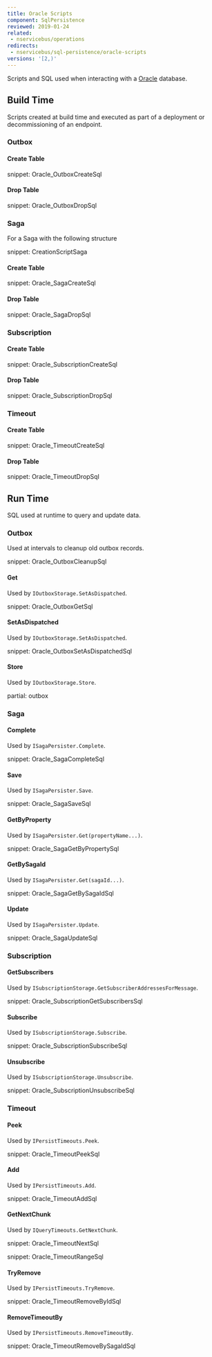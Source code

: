 ```yaml
---
title: Oracle Scripts
component: SqlPersistence
reviewed: 2019-01-24
related:
 - nservicebus/operations
redirects:
 - nservicebus/sql-persistence/oracle-scripts
versions: '[2,)'
---
```



Scripts and SQL used when interacting with a [Oracle](https://www.oracle.com/database/index.html) database.


## Build Time

Scripts created at build time and executed as part of a deployment or decommissioning of an endpoint.
 

### Outbox


#### Create Table

snippet: Oracle_OutboxCreateSql


#### Drop Table

snippet: Oracle_OutboxDropSql


### Saga

For a Saga with the following structure 

snippet: CreationScriptSaga


#### Create Table

snippet: Oracle_SagaCreateSql


#### Drop Table

snippet: Oracle_SagaDropSql


### Subscription


#### Create Table

snippet: Oracle_SubscriptionCreateSql


#### Drop Table

snippet: Oracle_SubscriptionDropSql


### Timeout


#### Create Table

snippet: Oracle_TimeoutCreateSql


#### Drop Table

snippet: Oracle_TimeoutDropSql


## Run Time

SQL used at runtime to query and update data.


### Outbox

Used at intervals to cleanup old outbox records.

snippet: Oracle_OutboxCleanupSql


#### Get

Used by `IOutboxStorage.SetAsDispatched`.

snippet: Oracle_OutboxGetSql


#### SetAsDispatched

Used by `IOutboxStorage.SetAsDispatched`.

snippet: Oracle_OutboxSetAsDispatchedSql


#### Store

Used by `IOutboxStorage.Store`.

partial: outbox


### Saga


#### Complete

Used by `ISagaPersister.Complete`.

snippet: Oracle_SagaCompleteSql


#### Save

Used by `ISagaPersister.Save`.

snippet: Oracle_SagaSaveSql


#### GetByProperty

Used by `ISagaPersister.Get(propertyName...)`.

snippet: Oracle_SagaGetByPropertySql


#### GetBySagaId

Used by `ISagaPersister.Get(sagaId...)`.

snippet: Oracle_SagaGetBySagaIdSql


#### Update

Used by `ISagaPersister.Update`.

snippet: Oracle_SagaUpdateSql


### Subscription


#### GetSubscribers

Used by `ISubscriptionStorage.GetSubscriberAddressesForMessage`.

snippet: Oracle_SubscriptionGetSubscribersSql


#### Subscribe

Used by `ISubscriptionStorage.Subscribe`.

snippet: Oracle_SubscriptionSubscribeSql


#### Unsubscribe

Used by `ISubscriptionStorage.Unsubscribe`.

snippet: Oracle_SubscriptionUnsubscribeSql


### Timeout


#### Peek

Used by `IPersistTimeouts.Peek`.

snippet: Oracle_TimeoutPeekSql


#### Add

Used by `IPersistTimeouts.Add`.

snippet: Oracle_TimeoutAddSql


#### GetNextChunk

Used by `IQueryTimeouts.GetNextChunk`.

snippet: Oracle_TimeoutNextSql

snippet: Oracle_TimeoutRangeSql


#### TryRemove

Used by `IPersistTimeouts.TryRemove`.

snippet: Oracle_TimeoutRemoveByIdSql


#### RemoveTimeoutBy

Used by `IPersistTimeouts.RemoveTimeoutBy`.

snippet: Oracle_TimeoutRemoveBySagaIdSql
